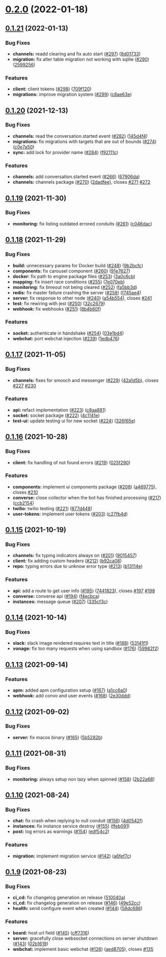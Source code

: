 # [0.2.0](https://github.com/botpress/messaging/compare/v0.1.21...v0.2.0) (2022-01-18)



## [0.1.21](https://github.com/botpress/messaging/compare/v0.1.20...v0.1.21) (2022-01-13)


### Bug Fixes

* **channels:** readd clearing and fix auto start ([#297](https://github.com/botpress/messaging/issues/297)) ([8d01733](https://github.com/botpress/messaging/commit/8d01733ce7e6befc78fe91f479e706d32ed2bebe))
* **migration:** fix alter table migration not working with sqlite ([#290](https://github.com/botpress/messaging/issues/290)) ([2599256](https://github.com/botpress/messaging/commit/2599256fe583d9bd0ddd773ee51bbc6f96f20276))


### Features

* **client:** client tokens ([#298](https://github.com/botpress/messaging/issues/298)) ([709f120](https://github.com/botpress/messaging/commit/709f1202f54b53a97909e8894ccd3fbbf638c2be))
* **migrations:** improve migration system ([#299](https://github.com/botpress/messaging/issues/299)) ([c8ae63e](https://github.com/botpress/messaging/commit/c8ae63e2db18a9108b1001da376387a769f1a966))



## [0.1.20](https://github.com/botpress/messaging/compare/v0.1.19...v0.1.20) (2021-12-13)


### Bug Fixes

* **channels:** read the conversation.started event ([#282](https://github.com/botpress/messaging/issues/282)) ([145d4f4](https://github.com/botpress/messaging/commit/145d4f47b158f726439b77c0686ac982f5aa6db3))
* **migrations:** fix migrations with targets that are out of bounds ([#274](https://github.com/botpress/messaging/issues/274)) ([c0e7a50](https://github.com/botpress/messaging/commit/c0e7a5021871c8bf9f429094b427cf4def71940c))
* **sync:** add lock for provider name ([#284](https://github.com/botpress/messaging/issues/284)) ([f92111c](https://github.com/botpress/messaging/commit/f92111c83a083c726d438921f7888cdd0bc93772))


### Features

* **channels:** add conversation.started event ([#266](https://github.com/botpress/messaging/issues/266)) ([67906da](https://github.com/botpress/messaging/commit/67906daa5011db395ecfd707d0a8c1bdd3e102bf))
* **channels:** channels package ([#270](https://github.com/botpress/messaging/issues/270)) ([2dadfee](https://github.com/botpress/messaging/commit/2dadfeea8c5c84a736793822609838cd5c914c4f)), closes [#271](https://github.com/botpress/messaging/issues/271) [#272](https://github.com/botpress/messaging/issues/272)



## [0.1.19](https://github.com/botpress/messaging/compare/v0.1.18...v0.1.19) (2021-11-30)


### Bug Fixes

* **monitoring:** fix listing outdated errored conduits ([#261](https://github.com/botpress/messaging/issues/261)) ([c046dac](https://github.com/botpress/messaging/commit/c046dac8806618109f4afa9c55b6b7f194a98d48))



## [0.1.18](https://github.com/botpress/messaging/compare/v0.1.17...v0.1.18) (2021-11-29)


### Bug Fixes

* **build:** unnecessary params for Docker build ([#248](https://github.com/botpress/messaging/issues/248)) ([9b2bcfc](https://github.com/botpress/messaging/commit/9b2bcfc9407b1544413495540d5ef298108bf4a4))
* **components:** fix carousel component ([#260](https://github.com/botpress/messaging/issues/260)) ([91e7627](https://github.com/botpress/messaging/commit/91e762758734b964f88fba2ac95daa07da7b63eb))
* **docker:** fix path to engine package files ([#253](https://github.com/botpress/messaging/issues/253)) ([3a0c6cb](https://github.com/botpress/messaging/commit/3a0c6cba4ba7185bd22cefa7acf68535132a7cde))
* **mapping:** fix insert race conditions ([#255](https://github.com/botpress/messaging/issues/255)) ([7e070eb](https://github.com/botpress/messaging/commit/7e070eb5fb4bcb40c30ffbdc699df8958b7abc61))
* **monitoring:** fix timeout not being cleared ([#252](https://github.com/botpress/messaging/issues/252)) ([fa5bb3d](https://github.com/botpress/messaging/commit/fa5bb3dafacf6691a88fa867b45380c531460d84))
* **redis:** fix master failure crashing the server ([#258](https://github.com/botpress/messaging/issues/258)) ([f745ae4](https://github.com/botpress/messaging/commit/f745ae43e311dfee8f7ede1c8b61c951a2603cc0))
* **server:** fix response to other node ([#240](https://github.com/botpress/messaging/issues/240)) ([a54b554](https://github.com/botpress/messaging/commit/a54b5548a0a683f1970b7e328b579725b22a44f3)), closes [#241](https://github.com/botpress/messaging/issues/241)
* **test:** fix rewiring with jest ([#250](https://github.com/botpress/messaging/issues/250)) ([32c2679](https://github.com/botpress/messaging/commit/32c267957357ff44cf693bd012c53cb1efc79eff))
* **webhook:** fix webhooks ([#251](https://github.com/botpress/messaging/issues/251)) ([8b4b60f](https://github.com/botpress/messaging/commit/8b4b60fb0dd53959b3a1c7b53fdc8821f0d4080b))


### Features

* **socket:** authenticate in handshake ([#254](https://github.com/botpress/messaging/issues/254)) ([03e1bd4](https://github.com/botpress/messaging/commit/03e1bd43960e8c80daf2905027ca4bb73352e570))
* **webchat:** port webchat injection ([#239](https://github.com/botpress/messaging/issues/239)) ([1edb476](https://github.com/botpress/messaging/commit/1edb476dabf1b44ef2c85c21d97d9af6f803c1f0))



## [0.1.17](https://github.com/botpress/messaging/compare/v0.1.16...v0.1.17) (2021-11-05)


### Bug Fixes

* **channels:** fixes for smooch and messenger ([#229](https://github.com/botpress/messaging/issues/229)) ([42a1d5b](https://github.com/botpress/messaging/commit/42a1d5bdceaf5ba6214db438d6a53e284a9862d9)), closes [#227](https://github.com/botpress/messaging/issues/227) [#230](https://github.com/botpress/messaging/issues/230)


### Features

* **api:** refact implementation ([#223](https://github.com/botpress/messaging/issues/223)) ([c8aa881](https://github.com/botpress/messaging/commit/c8aa881a45f754610f628d4d3bee561103138fb9))
* **socket:** socket package ([#222](https://github.com/botpress/messaging/issues/222)) ([4c1141e](https://github.com/botpress/messaging/commit/4c1141e56001b0795988706bd10b8806b3ee54b5))
* **test-ui:** update testing ui for new socket ([#224](https://github.com/botpress/messaging/issues/224)) ([326f65e](https://github.com/botpress/messaging/commit/326f65eed3f45760205557f1564275f61a0d2464))



## [0.1.16](https://github.com/botpress/messaging/compare/v0.1.15...v0.1.16) (2021-10-28)


### Bug Fixes

* **client:** fix handling of not found errors ([#219](https://github.com/botpress/messaging/issues/219)) ([025f290](https://github.com/botpress/messaging/commit/025f290df02d474f41fd99beed0a08fd5255f5e5))


### Features

* **components:** implement ui components package ([#208](https://github.com/botpress/messaging/issues/208)) ([a469775](https://github.com/botpress/messaging/commit/a46977536f48dbf3a8bcfbb5fff911a061caf00b)), closes [#210](https://github.com/botpress/messaging/issues/210)
* **converse:** close collector when the bot has finished processing ([#217](https://github.com/botpress/messaging/issues/217)) ([ccb2154](https://github.com/botpress/messaging/commit/ccb215467d0f2bd074f0f7ec2064064ef35c1484))
* **twilio:** twilio testing ([#221](https://github.com/botpress/messaging/issues/221)) ([877d448](https://github.com/botpress/messaging/commit/877d448e19d182eff7ac51480a049ef70775191a))
* **user-tokens:** implement user tokens ([#203](https://github.com/botpress/messaging/issues/203)) ([c27fb4d](https://github.com/botpress/messaging/commit/c27fb4dce039cf9ee32ccc048d5b68d8d8422712))



## [0.1.15](https://github.com/botpress/messaging/compare/v0.1.14...v0.1.15) (2021-10-19)


### Bug Fixes

* **channels:** fix typing indicators always on ([#201](https://github.com/botpress/messaging/issues/201)) ([9015457](https://github.com/botpress/messaging/commit/901545795897e05775c8efdedd0165841f1f0086))
* **client:** fix adding custom headers ([#212](https://github.com/botpress/messaging/issues/212)) ([b92ca08](https://github.com/botpress/messaging/commit/b92ca08124dd914673f836d0885d39c84615d697))
* **repo:** typing errors due to unknow error type ([#213](https://github.com/botpress/messaging/issues/213)) ([b13114e](https://github.com/botpress/messaging/commit/b13114e352ceff41f02c7aa1ebb15a9ebf2cc34b))


### Features

* **api:** add a route to get user info ([#195](https://github.com/botpress/messaging/issues/195)) ([7441823](https://github.com/botpress/messaging/commit/744182315f44d8211de3ff13654962d3d19a855e)), closes [#197](https://github.com/botpress/messaging/issues/197) [#198](https://github.com/botpress/messaging/issues/198)
* **converse:** converse api ([#194](https://github.com/botpress/messaging/issues/194)) ([f4ecbca](https://github.com/botpress/messaging/commit/f4ecbcac401e985af2a40eb6815721df3b1c2f63))
* **instances:** message queue ([#207](https://github.com/botpress/messaging/issues/207)) ([335cf3c](https://github.com/botpress/messaging/commit/335cf3c32851057c0f07674167e5d73e8f16b1df))



## [0.1.14](https://github.com/botpress/messaging/compare/v0.1.13...v0.1.14) (2021-10-14)


### Bug Fixes

* **slack:** slack image rendered requires text in title ([#188](https://github.com/botpress/messaging/issues/188)) ([53141f1](https://github.com/botpress/messaging/commit/53141f11884db2b6d0cdcb0eafa52d9db8484f26))
* **vonage:** fix too many requests when using sandbox ([#176](https://github.com/botpress/messaging/issues/176)) ([59982f2](https://github.com/botpress/messaging/commit/59982f2e2f5a79a2310dd0db3016bc57a7a3c5b1))



## [0.1.13](https://github.com/botpress/messaging/compare/v0.1.12...v0.1.13) (2021-09-14)


### Features

* **apm:** added apm configuration setup ([#167](https://github.com/botpress/messaging/issues/167)) ([a1cc6a0](https://github.com/botpress/messaging/commit/a1cc6a07eda7be1e9245a53951c61a2e03ed635a))
* **webhook:** add convo and user events ([#168](https://github.com/botpress/messaging/issues/168)) ([2e30ddd](https://github.com/botpress/messaging/commit/2e30ddd60807f61332c1f519e269143fbb1ca18a))



## [0.1.12](https://github.com/botpress/messaging/compare/v0.1.11...v0.1.12) (2021-09-02)


### Bug Fixes

* **server:** fix macos binary ([#165](https://github.com/botpress/messaging/issues/165)) ([5b5282b](https://github.com/botpress/messaging/commit/5b5282b24155ae67b32cf71b7adc76569b56b58a))



## [0.1.11](https://github.com/botpress/messaging/compare/v0.1.10...v0.1.11) (2021-08-31)


### Bug Fixes

* **monitoring:** always setup non lazy when spinned ([#158](https://github.com/botpress/messaging/issues/158)) ([2b22a68](https://github.com/botpress/messaging/commit/2b22a689533032eaf4e9eaa49e6a85e157fcba11))



## [0.1.10](https://github.com/botpress/messaging/compare/v0.1.9...v0.1.10) (2021-08-24)


### Bug Fixes

* **chat:** fix crash when replying to null conduit ([#156](https://github.com/botpress/messaging/issues/156)) ([4d0542f](https://github.com/botpress/messaging/commit/4d0542f04451b1f6ab97fd5f63102f333be34cbb))
* **instances:** fix instance service destroy ([#155](https://github.com/botpress/messaging/issues/155)) ([ffeb091](https://github.com/botpress/messaging/commit/ffeb0916c0ea525c816b993013ca5369a788d906))
* **post:** log errors as warnings ([#154](https://github.com/botpress/messaging/issues/154)) ([edf54c2](https://github.com/botpress/messaging/commit/edf54c2cb77f40de2f03f36e0a32a817a3381237))


### Features

* **migration:** implement migration service ([#142](https://github.com/botpress/messaging/issues/142)) ([a6fef7c](https://github.com/botpress/messaging/commit/a6fef7c14fab8116cc0af0d364843ceceb86f719))



## [0.1.9](https://github.com/botpress/messaging/compare/v0.1.8...v0.1.9) (2021-08-23)


### Bug Fixes

* **ci_cd:** fix changelog generation on release ([510040a](https://github.com/botpress/messaging/commit/510040a87bf41428071b591f69eea25777292464))
* **ci_cd:** fix changelog generation on release ([#146](https://github.com/botpress/messaging/issues/146)) ([49e52cc](https://github.com/botpress/messaging/commit/49e52ccf0624ebffdac712d022ce8561bdeeb3ff))
* **health:** send configure event when created ([#144](https://github.com/botpress/messaging/issues/144)) ([58dc686](https://github.com/botpress/messaging/commit/58dc686348ccb2b888aeb4e75be9534c0f5e6021))


### Features

* **board:** host url field ([#145](https://github.com/botpress/messaging/issues/145)) ([cff7316](https://github.com/botpress/messaging/commit/cff73162b53c3c1ab91e89627e81fb33ec31899a))
* **server:** gracefully close websocket connections on server shutdown ([#143](https://github.com/botpress/messaging/issues/143)) ([02b1619](https://github.com/botpress/messaging/commit/02b16195cf5f3e92560054bce84b7eb051124292))
* **webchat:** implement basic webchat ([#126](https://github.com/botpress/messaging/issues/126)) ([aed8705](https://github.com/botpress/messaging/commit/aed8705c345ed69c5a287a93395daa870966bf8b)), closes [#135](https://github.com/botpress/messaging/issues/135)



